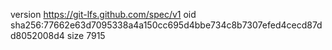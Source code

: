 version https://git-lfs.github.com/spec/v1
oid sha256:77662e63d7095338a4a150cc695d4bbe734c8b7307efed4cecd87dd8052008d4
size 7915
